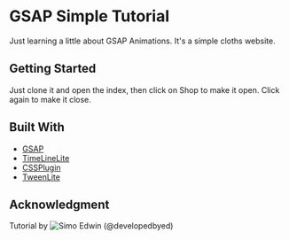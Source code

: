 # GSAP Simple Tutorial

Just learning a little about GSAP Animations. It's a simple cloths website.

## Getting Started

Just clone it and open the index, then click on Shop to make it open.
Click again to make it close.

## Built With

* [GSAP](https://cdnjs.com/libraries/gsap/2.1.2)
* [TimeLineLite](https://cdnjs.cloudflare.com/ajax/libs/gsap/2.1.2/TimelineLite.min.js)
* [CSSPlugin](https://cdnjs.cloudflare.com/ajax/libs/gsap/2.1.2/plugins/CSSPlugin.min.js)
* [TweenLite](https://cdnjs.cloudflare.com/ajax/libs/gsap/2.1.2/TweenLite.min.js)

## Acknowledgment

Tutorial by ![Simo Edwin (@developedbyed)](https://github.com/developedbyed)
